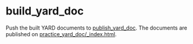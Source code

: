 # build_yard_doc

Push the built YARD documents to [publish_yard_doc](https://gitlab.com/husita-h/practice_yard_doc).
The documents are published on [practice_yard_doc/_index.html](https://husita-h.gitlab.io/practice_yard_doc/_index.html).
